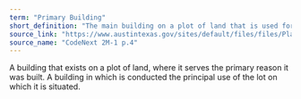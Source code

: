 ```yaml
---
term: "Primary Building"
short_definition: "The main building on a plot of land that is used for what it was built. "
source_link: "https://www.austintexas.gov/sites/default/files/files/Planning/CodeNEXT/ALDC_PRD_23_LandDevelopmentCode_Combined_2017_0130_web.pdf"
source_name: "CodeNext 2M-1 p.4"
---
```

A building that exists on a plot of land, where it serves the primary reason it was built.
A building in which is conducted the principal use of the lot on which it is situated.
